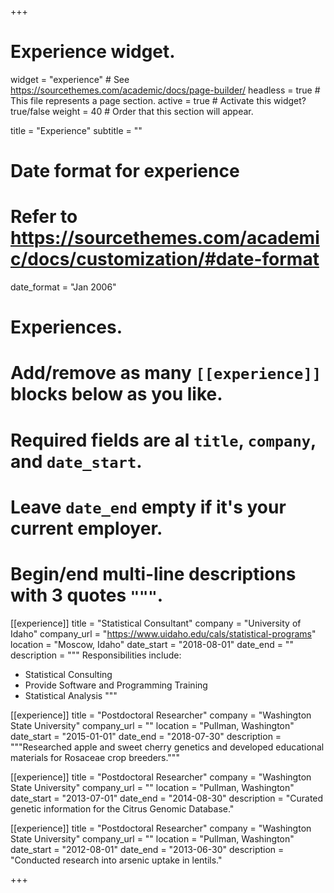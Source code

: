 +++
# Experience widget.
widget = "experience"  # See https://sourcethemes.com/academic/docs/page-builder/
headless = true  # This file represents a page section.
active = true  # Activate this widget? true/false
weight = 40  # Order that this section will appear.

title = "Experience"
subtitle = ""

# Date format for experience
#   Refer to https://sourcethemes.com/academic/docs/customization/#date-format
date_format = "Jan 2006"

# Experiences.
#   Add/remove as many `[[experience]]` blocks below as you like.
#   Required fields are al `title`, `company`, and `date_start`.
#   Leave `date_end` empty if it's your current employer.
#   Begin/end multi-line descriptions with 3 quotes `"""`.
[[experience]]
  title = "Statistical Consultant"
  company = "University of Idaho"
  company_url = "https://www.uidaho.edu/cals/statistical-programs"
  location = "Moscow, Idaho"
  date_start = "2018-08-01"
  date_end = ""
  description = """ 
  Responsibilities include:
  
  * Statistical Consulting
  * Provide Software and Programming Training
  * Statistical Analysis
  """

[[experience]]
  title = "Postdoctoral Researcher"
  company = "Washington State University"
  company_url = ""
  location = "Pullman, Washington"
  date_start = "2015-01-01"
  date_end = "2018-07-30"
  description = """Researched apple and sweet cherry genetics and developed educational materials for Rosaceae crop breeders."""
  
[[experience]]
  title = "Postdoctoral Researcher"
  company = "Washington State University"
  company_url = ""
  location = "Pullman, Washington"
  date_start = "2013-07-01"
  date_end = "2014-08-30"
  description = "Curated genetic information for the Citrus Genomic Database."
  
[[experience]]
  title = "Postdoctoral Researcher"
  company = "Washington State University"
  company_url = ""
  location = "Pullman, Washington"
  date_start = "2012-08-01"
  date_end = "2013-06-30"
  description = "Conducted research into arsenic uptake in lentils."

+++
